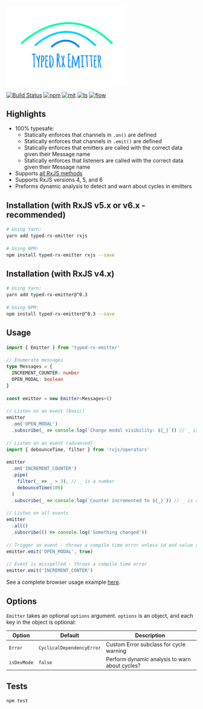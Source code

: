<img alt="typed-rx-emitter: Typesafe Rx-based event emitter" src="https://raw.githubusercontent.com/bcherny/typed-rx-emitter/master/logo.png" width="320px" />

[![Build Status][build]](https://circleci.com/gh/bcherny/typed-rx-emitter) [![npm]](https://www.npmjs.com/package/typed-rx-emitter) [![mit]](https://opensource.org/licenses/MIT) [![ts]](https://www.typescriptlang.org/) [![flow]](https://flow.org/)

[build]: https://img.shields.io/circleci/project/bcherny/typed-rx-emitter.svg?branch=master&style=flat-square
[npm]: https://img.shields.io/npm/v/typed-rx-emitter.svg?style=flat-square
[mit]: https://img.shields.io/npm/l/typed-rx-emitter.svg?style=flat-square
[ts]: https://img.shields.io/badge/TypeScript-%E2%9C%93-007ACC.svg?style=flat-square
[flow]: https://img.shields.io/badge/Flow-%E2%9C%93-007ACC.svg?style=flat-square


## Highlights

- 100% typesafe:
  - Statically enforces that channels in `.on()` are defined
  - Statically enforces that channels in `.emit()` are defined
  - Statically enforces that emitters are called with the correct data given their Message name
  - Statically enforces that listeners are called with the correct data given their Message name
- Supports [all RxJS methods](http://reactivex.io/rxjs/class/es6/Observable.js~Observable.html)
- Supports RxJS versions 4, 5, and 6
- Preforms dynamic analysis to detect and warn about cycles in emitters

## Installation (with RxJS v5.x or v6.x - recommended)

```sh
# Using Yarn:
yarn add typed-rx-emitter rxjs

# Using NPM:
npm install typed-rx-emitter rxjs --save
```

## Installation (with RxJS v4.x)

```sh
# Using Yarn:
yarn add typed-rx-emitter@^0.3

# Using NPM:
npm install typed-rx-emitter@^0.3 --save
```

## Usage

```ts
import { Emitter } from 'typed-rx-emitter'

// Enumerate messages
type Messages = {
  INCREMENT_COUNTER: number
  OPEN_MODAL: boolean
}

const emitter = new Emitter<Messages>()

// Listen on an event (basic)
emitter
  .on('OPEN_MODAL')
  .subscribe(_ => console.log(`Change modal visibility: ${_}`)) // _ is a boolean

// Listen on an event (advanced)
import { debounceTime, filter } from 'rxjs/operators'

emitter
  .on('INCREMENT_COUNTER')
  .pipe(
    filter(_ => _ > 3), // _ is a number
    debounceTime(100)
  )
  .subscribe(_ => console.log(`Counter incremented to ${_}`)) // _ is a number

// Listen on all events
emitter
  .all()
  .subscribe(() => console.log('Something changed'))

// Trigger an event - throws a compile time error unless id and value are set, and are of the right types
emitter.emit('OPEN_MODAL', true)

// Event is misspelled - throws a compile time error
emitter.emit('INCREMENT_CONTER')
```

See a complete browser usage example [here](https://github.com/bcherny/typed-rx-emitter/blob/master/browser-example).

## Options

`Emitter` takes an optional `options` argument. `options` is an object, and each key in the object is optional:

| Option | Default | Description |
|-|-|-|
| `Error` | `CyclicalDependencyError` | Custom Error subclass for cycle warning |
| `isDevMode` | `false` | Perform dynamic analysis to warn about cycles? |

## Tests

```sh
npm test
```
